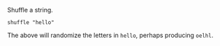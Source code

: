 Shuffle a string.

```
shuffle "hello"
```

The above will randomize the letters in `hello`, perhaps producing `oelhl`.